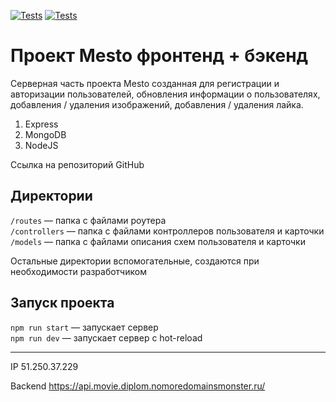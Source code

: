[![Tests](../../actions/workflows/tests-13-sprint.yml/badge.svg)](../../actions/workflows/tests-13-sprint.yml) [![Tests](../../actions/workflows/tests-14-sprint.yml/badge.svg)](../../actions/workflows/tests-14-sprint.yml)

# Проект Mesto фронтенд + бэкенд

<p>Серверная часть проекта Mesto созданная для регистрации и авторизации пользователей, обновления информации о пользователях, добавления / удаления изображений, добавления / удаления лайка.</p>

<ol>
<li>Express</li>
<li>MongoDB</li>
<li>NodeJS</li>
</ol>

<a src="https://github.com/opigon1/movies-explorer-frontend">Ссылка на репозиторий GitHub</a>

## Директории

`/routes` — папка с файлами роутера  
`/controllers` — папка с файлами контроллеров пользователя и карточки  
`/models` — папка с файлами описания схем пользователя и карточки

Остальные директории вспомогательные, создаются при необходимости разработчиком

## Запуск проекта

`npm run start` — запускает сервер  
`npm run dev` — запускает сервер с hot-reload

<hr>
IP 51.250.37.229

Backend https://api.movie.diplom.nomoredomainsmonster.ru/
